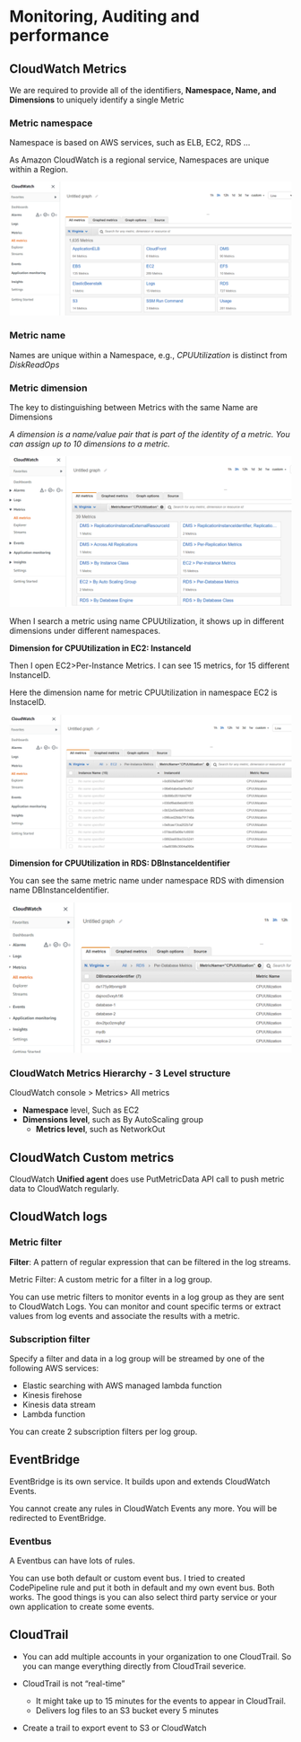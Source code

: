 # Monitoring, Auditing and performance

## CloudWatch Metrics

We are required to provide all of the identifiers, **Namespace, Name, and Dimensions** to uniquely identify a single Metric

### Metric namespace

Namespace is based on AWS services, such as ELB, EC2, RDS ...

As Amazon CloudWatch is a regional service, Namespaces are unique within a Region.

![Metrics_Namespace](/Monitor_Audit_SysOps/CloudWatch_CloudTrail_images/Metrics_Namespace.png)

### Metric name

Names are unique within a Namespace, e.g., *CPUUtilization* is distinct from *DiskReadOps*

### Metric dimension

The key to distinguishing between Metrics with the same Name are Dimensions

*A dimension is a name/value pair that is part of the identity of a metric. You can assign up to 10 dimensions to a metric.*

![Metric_name_search](/Monitor_Audit_SysOps/CloudWatch_CloudTrail_images/Metric_name_search.png)

When I search a metric using name CPUUtilization,  it shows up in different dimensions under different namespaces. 

**Dimension for CPUUtilization in EC2: InstanceId**

Then I open EC2>Per-Instance Metrics. I can see 15 metrics, for 15 different InstanceID. 

Here the dimension name for metric CPUUtilization in namespace EC2 is InstaceID.

![Metric_name_search](/Monitor_Audit_SysOps/CloudWatch_CloudTrail_images/Dimension_InstanceId.png)

**Dimension for CPUUtilization in RDS: DBInstanceIdentifier**

You can see the same metric name under namespace RDS with dimension name DBInstanceIdentifier.

![Dimension_DBInstanceIdentifier](/Monitor_Audit_SysOps/CloudWatch_CloudTrail_images/Dimension_DBInstanceIdentifier.png)



### CloudWatch Metrics Hierarchy - 3 Level structure

CloudWatch console > Metrics> All metrics

*  **Namespace** level,  Such as  EC2
  * **Dimensions level**, such as By AutoScaling group 
    * **Metrics level**, such as NetworkOut



## CloudWatch Custom metrics

CloudWatch **Unified agent** does use PutMetricData API call to push metric data to CloudWatch regularly. 

## CloudWatch logs

### Metric filter

**Filter**: A pattern of regular expression that can be filtered in the log streams.

Metric Filter: A custom metric for a filter in a log group.

You can use metric filters to monitor events in a log group as they are sent to CloudWatch Logs. You can monitor and count specific terms or extract values from log events and associate the results with a metric.

### Subscription filter

Specify a filter and data in a log group will be streamed by one of the following AWS services:

* Elastic searching with AWS managed lambda function
* Kinesis firehose
* Kinesis data stream
* Lambda function

You can create 2 subscription filters per log group. 

## EventBridge 

EventBridge is its own service. It builds upon and extends CloudWatch Events.

You cannot create any rules in CloudWatch Events any more. You will be redirected to EventBridge. 

### Eventbus

A Eventbus can have lots of rules. 

You can use both default or custom event bus. I tried to created CodePipeline rule and put it both in default and my own event bus. Both works. The good things is you can also select third party service or your own application to create some events. 

## CloudTrail

* You can add multiple accounts in your organization to one CloudTrail. So you can mange everything directly from CloudTrail severice. 

* CloudTrail is not “real-time”
  * It might take up to 15 minutes for the events to appear in CloudTrail. 
  * Delivers log files to an S3 bucket every 5 minutes

* Create a trail to export event to S3 or CloudWatch






